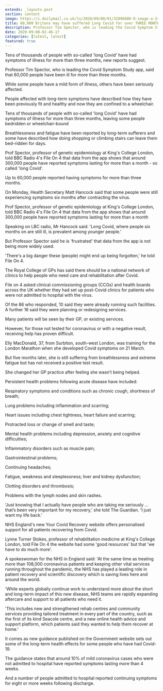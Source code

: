 ```yaml
---
extends: _layouts.post
section: content
image: https://i.dailymail.co.uk/1s/2020/09/08/01/32896880-0-image-a-24_1599524331077.jpg 
title: 60,000 Britons may have suffered Long Covid for over THREE MONTHS 
description: Professor Tim Spector, who is leading the Covid Symptom Study app, said that 60,000 people have been ill for more than three months, ranging from mild forms to being wheelchair-bound or bedridden. 
date: 2020-09-08-02-46-17 
categories: [latest, latest] 
featured: true 
--- 
```

Tens of thousands of people with so-called 'long Covid' have had symptoms of illness for more than three months, new reports suggest.

Professor Tim Spector, who is leading the Covid Symptom Study app, said that 60,000 people have been ill for more than three months.

While some people have a mild form of illness, others have been seriously affected.

People affected with long-term symptoms have described how they have been previously fit and healthy and now they are confined to a wheelchair.

Tens of thousands of people with so-called 'long Covid' have had symptoms of illness for more than three months, leaving some people bedridden or wheelchair-bound

Breathlessness and fatigue have been reported by long-term sufferers and some have described how doing shopping or climbing stairs can leave them bed-ridden for days.

Prof Spector, professor of genetic epidemiology at King's College London, told BBC Radio 4's File On 4 that data from the app shows that around 300,000 people have reported symptoms lasting for more than a month - so called 'long Covid'.

Up to 60,000 people reported having symptoms for more than three months.

On Monday, Health Secretary Matt Hancock said that some people were still experiencing symptoms six months after contracting the virus.

Prof Spector, professor of genetic epidemiology at King's College London, told BBC Radio 4's File On 4 that data from the app shows that around 300,000 people have reported symptoms lasting for more than a month

Speaking on LBC radio, Mr Hancock said: 'Long Covid, where people six months on are still ill, is prevalent among younger people.'

But Professor Spector said he is 'frustrated' that data from the app is not being more widely used.

'There's a big danger these (people) might end up being forgotten,' he told File On 4. 

The Royal College of GPs has said there should be a national network of clinics to help people who need care and rehabilitation after Covid. 

File on 4 asked clinical commissioning groups (CCGs) and health boards across the UK whether they had set up post-Covid clinics for patients who were not admitted to hospital with the virus.

Of the 86 who responded, 10 said they were already running such facilities. A further 16 said they were planning or redesigning services.

Many patients will be seen by their GP, or existing services.

However, for those not tested for coronavirus or with a negative result, receiving help has proven difficult.

Elly MacDonald, 37, from Surbiton, south-west London, was training for the London Marathon when she developed Covid symptoms on 21 March.

But five months later, she is still suffering from breathlessness and extreme fatigue but has not received a positive test result.

She changed her GP practice after feeling she wasn’t being helped.

Persistent health problems following acute disease have included:

Respiratory symptoms and conditions such as chronic cough, shortness of breath;

Lung problems including inflammation and scarring;

Heart issues including chest tightness, heart failure and scarring;

Protracted loss or change of smell and taste;

Mental health problems including depression, anxiety and cognitive difficulties;

Inflammatory disorders such as muscle pain;

Gastrointestinal problems;

Continuing headaches; 

Fatigue, weakness and sleeplessness; liver and kidney dysfunction;

Clotting disorders and thrombosis; 

Problems with the lymph nodes and skin rashes.

'Just knowing that I actually have people who are taking me seriously … that’s been very important for my recovery,' she told The Guardian. 'I just want my life back.'

NHS England's new Your Covid Recovery website offers personalised support for all patients recovering from Covid.

Lynne Turner Stokes, professor of rehabilitation medicine at King's College London, told File On 4 the website had some 'good resources' but that 'we have to do much more'.

A spokeswoman for the NHS in England said: 'At the same time as treating more than 108,000 coronavirus patients and keeping other vital services running throughout the pandemic, the NHS has played a leading role in patient recovery and scientific discovery which is saving lives here and around the world.

'While experts globally continue work to understand more about the short and long-term impact of this new disease, NHS teams are rapidly expanding aftercare and support to all patients who need it.

'This includes new and strengthened rehab centres and community services providing tailored treatment in every part of the country, such as the first of its kind Seacole centre, and a new online health advice and support platform, which patients said they wanted to help them recover at home.'

It comes as new guidance published on the Government website sets out some of the long-term health effects for some people who have had Covid-19.

The guidance states that around 10% of mild coronavirus cases who were not admitted to hospital have reported symptoms lasting more than 4 weeks.

And a number of people admitted to hospital reported continuing symptoms for eight or more weeks following discharge.

